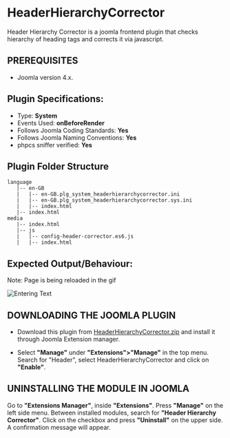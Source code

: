 # HeaderHierarchyCorrector
Header Hierarchy Corrector is a joomla frontend plugin that checks hierarchy of heading tags and corrects it via javascript.

## PREREQUISITES 
 * Joomla version 4.x.

## Plugin Specifications:
- Type: <b> System </b> <br/>
- Events Used: <b> onBeforeRender </b>
- Follows Joomla Coding Standards: <b> Yes </b> <br/>
- Follows Joomla Naming Conventions: <b> Yes </b> <br/>
- phpcs sniffer verified: <b> Yes </b> <br/>

## Plugin Folder Structure
```
language
   |-- en-GB
   |   |-- en-GB.plg_system_headerhierarchycorrector.ini
   |   |-- en-GB.plg_system_headerhierarchycorrector.sys.ini
   |   |-- index.html
   |-- index.html
media
   |-- index.html
   |-- js
   |   |-- config-header-corrector.es6.js
   |   |-- index.html
```

## Expected Output/Behaviour:

Note: Page is being reloaded in the gif

![Entering Text](https://media.giphy.com/media/0VmRqGpPglUOK6B5jO/giphy.gif)

## DOWNLOADING THE JOOMLA PLUGIN

* Download this plugin from [HeaderHierarchyCorrector.zip](https://github.com/vorayash/HeaderHierarchyCorrector/archive/refs/heads/main.zip) and install it through Joomla Extension manager.

* Select **"Manage"** under **"Extensions">"Manage"** in the top menu. Search for "Header", select HeaderHierarchyCorrector and click on **"Enable"**.

## UNINSTALLING THE MODULE IN JOOMLA
Go to **"Extensions Manager"**, inside **"Extensions"**. Press **"Manage"** on the left side menu. Between installed modules, search for **"Header Hierarchy Corrector"**. Click on the checkbox and press **"Uninstall"** on the upper side. A confirmation message will appear.

